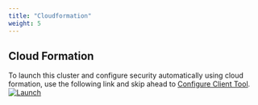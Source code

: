 ```yaml
---
title: "Cloudformation"
weight: 5
---
```


## Cloud Formation
To launch this cluster and configure security automatically using cloud formation, use the following link and skip ahead to [Configure Client Tool](../configure_client_tool).  
[![Launch](/images/cloudformation-launch-stack.png)](https://console.aws.amazon.com/cloudformation/home?#/stacks/new?stackName=ImmersionLab1&templateURL=https://s3-us-west-2.amazonaws.com/redshift-immersionday-labs/lab1.yaml)
